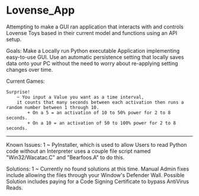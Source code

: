 # Lovense_App
Attempting to make a GUI ran application that interacts with and controls Lovense Toys based in their current model and functions using an API setup.


Goals:
    Make a Locally run Python executable Application implementing easy-to-use GUI.
    Use an automatic persistence setting that locally saves data onto your PC without the need to worry about re-applying setting changes over time.



Current Games:
    
    Surprise!
        ~ You input a Value you want as a time interval, 
        it counts that many seconds between each activation then runs a random number between 1 through 10.
            + On a 5 = an activation of 10 to 50% power for 2 to 8 seconds.
            + On a 10 = an activation of 50 to 100% power for 2 to 8 seconds.

_________________________________________________________________________________________________________________________________________________________________________________________________________________


Known Issues:
    1 ~ PyInstaller, which is used to allow Users to read Python code without an Interpreter uses a couple file script named "Win32/Wacatac.C" and "Bearfoos.A" to do this.


Solutions:
    1 ~ Currently no found solutions at this time. Manual Admin fixes include allowing the files through your Window's Defender Wall. Possible Solution includes paying for a Code Signing Certificate to bypass AntiVirus Reads.
